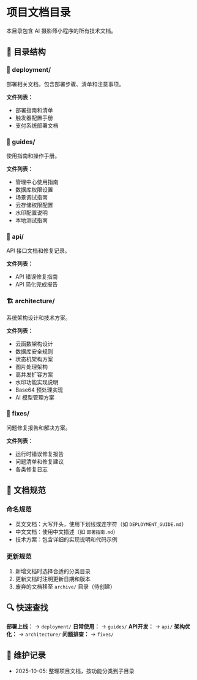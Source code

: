 # 项目文档目录

本目录包含 AI 摄影师小程序的所有技术文档。

## 📁 目录结构

### 🚀 deployment/
部署相关文档，包含部署步骤、清单和注意事项。

**文件列表：**
- 部署指南和清单
- 触发器配置手册
- 支付系统部署文档

### 📖 guides/
使用指南和操作手册。

**文件列表：**
- 管理中心使用指南
- 数据库权限设置
- 场景调试指南
- 云存储权限配置
- 水印配置说明
- 本地测试指南

### 🔌 api/
API 接口文档和修复记录。

**文件列表：**
- API 错误修复指南
- API 简化完成报告

### 🏗️ architecture/
系统架构设计和技术方案。

**文件列表：**
- 云函数架构设计
- 数据库安全规则
- 状态机架构方案
- 图片处理架构
- 高并发扩容方案
- 水印功能实现说明
- Base64 预处理实现
- AI 模型管理方案

### 🔧 fixes/
问题修复报告和解决方案。

**文件列表：**
- 运行时错误修复报告
- 问题清单和修复建议
- 各类修复日志

## 📄 文档规范

### 命名规范
- 英文文档：大写开头，使用下划线或连字符（如 `DEPLOYMENT_GUIDE.md`）
- 中文文档：使用中文描述（如 `部署指南.md`）
- 技术方案：包含详细的实现说明和代码示例

### 更新规范
1. 新增文档时选择合适的分类目录
2. 更新文档时注明更新日期和版本
3. 废弃的文档移至 `archive/` 目录（待创建）

## 🔍 快速查找

**部署上线：** → `deployment/`
**日常使用：** → `guides/`
**API开发：** → `api/`
**架构优化：** → `architecture/`
**问题排查：** → `fixes/`

## 📝 维护记录

- 2025-10-05: 整理项目文档，按功能分类到子目录
